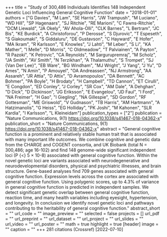+++
title = "Study of 300,486 Individuals Identifies 148 Independent Genetic Loci Influencing General Cognitive Function"
date = "2018-01-01"
authors = ["G Davies", "M Lam", "SE Harris", "JW Trampush", "M Luciano", "WD Hill", "SP Hagenaars", "SJ Ritchie", "RE Marioni", "C Fawns-Ritchie", "DCM Liewald", "JA Okely", "AV Ahola-Olli", "CLK Barnes", "L Bertram", "JC Bis", "KE Burdick", "A Christoforou", "P Derosse", "S Djurovic", "T Espeseth", "S Giakoumaki", "S Giddaluru", "DE Gustavson", "C Hayward", "E Hofer", "MA Ikram", "R Karlsson", "E Knowles", "J Lahti", "M Leber", "S Li", "KA Mather", "I Melle", "D Morris", "C Oldmeadow", "T Palviainen", "A Payton", "R Pazoki", "K Petrovic", "CA Reynolds", "M Sargurupremraj", "M Scholz", "JA Smith", "AV Smith", "N Terzikhan", "A Thalamuthu", "S Trompet", "SJ {Van Der Lee}", "EB Ware", "BG Windham", "MJ Wright", "J Yang", "J Yu", "D Ames", "N Amin", "P Amouyel", "OA Andreassen", "NJ Armstrong", "AA Assareh", "JR Attia", "D Attix", "D Avramopoulos", "DA Bennett", "AC Bohmer", "PA Boyle", "H Brodaty", "H Campbell", "TD Cannon", "ET Cirulli", "E Congdon", "ED Conley", "J Corley", "SR Cox", "AM Dale", "A Dehghan", "D Dick", "D Dickinson", "JG Eriksson", "E Evangelou", "JD Faul", "I Ford", "NA Freimer", "H Gao", "I Giegling", "NA Gillespie", "SD Gordon", "RF Gottesman", "ME Griswold", "V Gudnason", "TB Harris", "AM Hartmann", "A Hatzimanolis", "G Heiss", "EG Holliday", "PK Joshi", "M Kahonen", "SLR Kardia", "I Karlsson", "L Kleineidam"]
publication_types = ["2"]
publication = "Nature Communications, 9(1) https://doi.org/10.1038/s41467-018-04362-x"
publication_short = "Nature Communications, 9(1) https://doi.org/10.1038/s41467-018-04362-x"
abstract = "General cognitive function is a prominent and relatively stable human trait that is associated with many important life outcomes. We combine cognitive and genetic data from the CHARGE and COGENT consortia, and UK Biobank (total N = 300,486; age 16-102) and find 148 genome-wide significant independent loci (P {$<$} 5 × 10-8) associated with general cognitive function. Within the novel genetic loci are variants associated with neurodegenerative and neurodevelopmental disorders, physical and psychiatric illnesses, and brain structure. Gene-based analyses find 709 genes associated with general cognitive function. Expression levels across the cortex are associated with general cognitive function. Using polygenic scores, up to 4.3% of variance in general cognitive function is predicted in independent samples. We detect significant genetic overlap between general cognitive function, reaction time, and many health variables including eyesight, hypertension, and longevity. In conclusion we identify novel genetic loci and pathways contributing to the heritability of general cognitive function."
abstract_short = ""
url_code = ""
image_preview = ""
selected = false
projects = []
url_pdf = ""
url_preprint = ""
url_dataset = ""
url_project = ""
url_slides = ""
url_video = ""
url_poster = ""
math = true
highlight = true
[header]
image = ""
caption = ""
+++
281 citations (Crossref) [2022-07-10]
